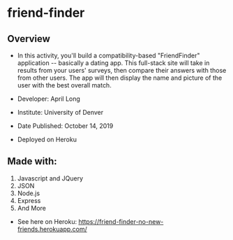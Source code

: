 # friend-finder

## Overview
* In this activity, you'll build a compatibility-based "FriendFinder" application -- basically a dating app. This full-stack site will take in results from your users' surveys, then compare their answers with those from other users. The app will then display the name and picture of the user with the best overall match.

* Developer: April Long
* Institute: University of Denver
* Date Published: October 14, 2019
* Deployed on Heroku 

## Made with: 
1. Javascript and JQuery
2. JSON 
3. Node.js 
4. Express
5. And More


* See here on Heroku: https://friend-finder-no-new-friends.herokuapp.com/

